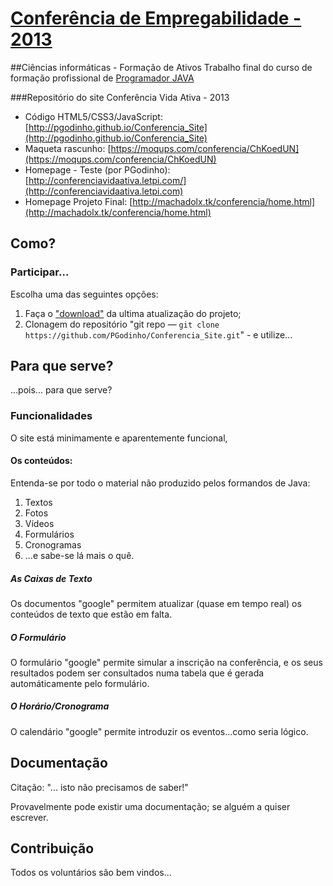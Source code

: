 # [Conferência de Empregabilidade - 2013](http://conferenciavidaativa.letpi.com/)

##Ciências informáticas - Formação de Ativos
Trabalho final do curso de formação profissional de [Programador JAVA](http://www.citeforma.pt/docs/cursosDetalhePrint.asp?idCurso=6116)


###Repositório do site Conferência Vida Ativa - 2013

* Código HTML5/CSS3/JavaScript: [http://pgodinho.github.io/Conferencia_Site](http://pgodinho.github.io/Conferencia_Site)
* Maqueta rascunho: [https://moqups.com/conferencia/ChKoedUN](https://moqups.com/conferencia/ChKoedUN)
* Homepage - Teste (por PGodinho): [http://conferenciavidaativa.letpi.com/](http://conferenciavidaativa.letpi.com)
* Homepage Projeto Final: [http://machadolx.tk/conferencia/home.html](http://machadolx.tk/conferencia/home.html)

## Como?
### Participar...

Escolha uma das seguintes opções:

1. Faça o ["download"](http://pgodinho.github.io/Conferencia_Site) da ultima atualização do projeto;
2. Clonagem do repositório "git repo — `git clone
   https://github.com/PGodinho/Conferencia_Site.git`" - e utilize...

## Para que serve?

...pois... para que serve?

### Funcionalidades

O site está minimamente e aparentemente funcional,

#### Os conteúdos:

Entenda-se por todo o material não produzido pelos formandos de Java:

1. Textos
2. Fotos 
3. Vídeos 
4. Formulários 
5. Cronogramas
6. ...e sabe-se lá mais o quê.

##### As Caixas de Texto

Os documentos "google" permitem atualizar (quase em tempo real) os conteúdos de texto que estão em falta.
 
##### O Formulário

O formulário "google" permite simular a inscrição na conferência, e os seus resultados podem ser consultados numa tabela
que é gerada automáticamente pelo formulário.

##### O Horário/Cronograma

O calendário "google" permite introduzir os eventos...como seria lógico.


## Documentação

Citação: "... isto não precisamos de saber!"

Provavelmente pode existir uma documentação; se alguém  a quiser escrever.


## Contribuição

Todos os voluntários são bem vindos...
